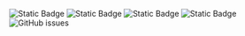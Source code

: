 ![Static Badge](https://img.shields.io/badge/blacklists-60-000000) ![Static Badge](https://img.shields.io/badge/blacklisted-3236345-cc0000) ![Static Badge](https://img.shields.io/badge/whitelisted-2244-00CC00) ![Static Badge](https://img.shields.io/badge/streaming_blacklist-28107-000000) ![GitHub issues](https://img.shields.io/github/issues/fabriziosalmi/blacklists)
